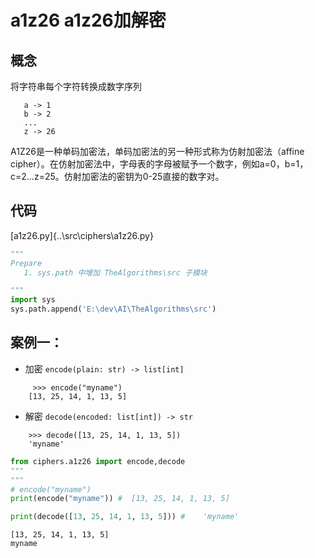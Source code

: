 # a1z26  a1z26加解密

## 概念
   将字符串每个字符转换成数字序列
```
   a -> 1
   b -> 2
   ...
   z -> 26
```
  A1Z26是一种单码加密法，单码加密法的另一种形式称为仿射加密法（affine cipher）。在仿射加密法中，字母表的字母被赋予一个数字，例如a=0，b=1，c=2…z=25。仿射加密法的密钥为0-25直接的数字对。

## 代码
[a1z26.py]{..\src\ciphers\a1z26.py}


```python
"""
Prepare
   1. sys.path 中增加 TheAlgorithms\src 子模块

"""
import sys
sys.path.append('E:\dev\AI\TheAlgorithms\src')

```

## 案例一： 
- 加密  `encode(plain: str) -> list[int]`
```
     >>> encode("myname")
    [13, 25, 14, 1, 13, 5]
```
- 解密 `decode(encoded: list[int]) -> str`
```
    >>> decode([13, 25, 14, 1, 13, 5])
    'myname'
```



```python
from ciphers.a1z26 import encode,decode
"""
"""
# encode("myname")
print(encode("myname")) #  [13, 25, 14, 1, 13, 5]

print(decode([13, 25, 14, 1, 13, 5])) #    'myname'


```

    [13, 25, 14, 1, 13, 5]
    myname
    


```python

```
